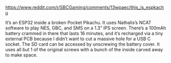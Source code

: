 https://www.reddit.com/r/SBCGaming/comments/13wpaec/this_is_espkachu

It’s an ESP32 inside a broken Pocket Pikachu. It uses Nathalis’s NCAT software to play NES, GBC, and SMS on a 1.3” IPS screen. There’s a 100mAh battery crammed in there that lasts 16 minutes, and it’s recharged via a tiny external PCB because I didn’t want to cut a massive hole for a USB C socket. The SD card can be accessed by unscrewing the battery cover. It uses all but 1 of the original screws with a bunch of the inside carved away to make space.

